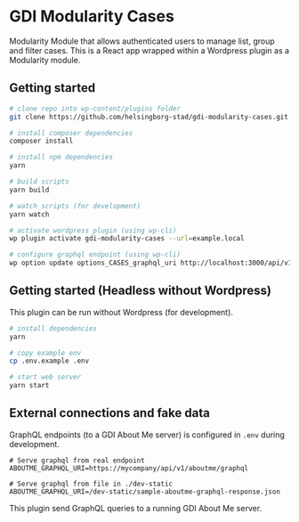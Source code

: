 
# GDI Modularity Cases

Modularity Module that allows authenticated users to manage list, group and filter cases. This is a React app wrapped within a Wordpress plugin as a Modularity module.

## Getting started

```zsh
# clone repo into wp-content/plugins folder
git clone https://github.com/helsingborg-stad/gdi-modularity-cases.git

# install composer dependencies
composer install

# install npm dependencies
yarn

# build scripts
yarn build

# watch scripts (for development)
yarn watch

# activate wordpress plugin (using wp-cli)
wp plugin activate gdi-modularity-cases --url=example.local

# configure graphql endpoint (using wp-cli)
wp option update options_CASES_graphql_uri http://localhost:3000/api/v1/aboutme/graphql --url=example.local

```

## Getting started (Headless without Wordpress)

This plugin can be run without Wordpress (for development).

```zsh
# install dependencies
yarn

# copy example env 
cp .env.example .env

# start web server
yarn start
```

## External connections and fake data

GraphQL endpoints (to a GDI About Me server) is configured in `.env` during development.

```
# Serve graphql from real endpoint
ABOUTME_GRAPHQL_URI=https://mycompany/api/v1/aboutme/graphql
```

```
# Serve graphql from file in ./dev-static
ABOUTME_GRAPHQL_URI=/dev-static/sample-aboutme-graphql-response.json
```


This plugin send GraphQL queries to a running GDI About Me server.
